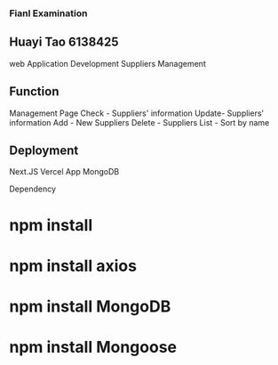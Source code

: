 ### Fianl Examination
## Huayi Tao 6138425
web Application Development
Suppliers Management

## Function
Management Page
Check - Suppliers' information
Update- Suppliers' information
Add - New Suppliers
Delete - Suppliers
List - Sort by name

## Deployment
Next.JS
Vercel App
MongoDB

Dependency
# npm install
# npm install axios
# npm install MongoDB
# npm install Mongoose